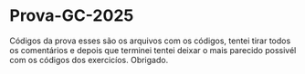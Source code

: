 # Prova-GC-2025
Códigos da prova 
esses são os arquivos com os códigos, tentei tirar todos os comentários e depois que terminei tentei deixar o mais parecido possivél com os códigos dos exercicíos.
Obrigado.
